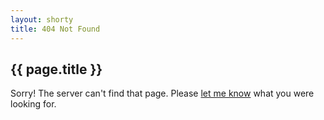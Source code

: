 ```yaml
---
layout: shorty
title: 404 Not Found
---
```

## {{ page.title }}

Sorry! The server can't find that page. Please [let me know][contact] what you were looking for.

[contact]: mailto:metaxa@upenn.edu
